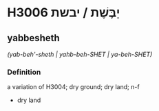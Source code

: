 # H3006 יַבֶּשֶׁת / יבשת

## yabbesheth

_(yab-beh'-sheth | yahb-beh-SHET | ya-beh-SHET)_

### Definition

a variation of H3004; dry ground; dry land; n-f

- dry land
